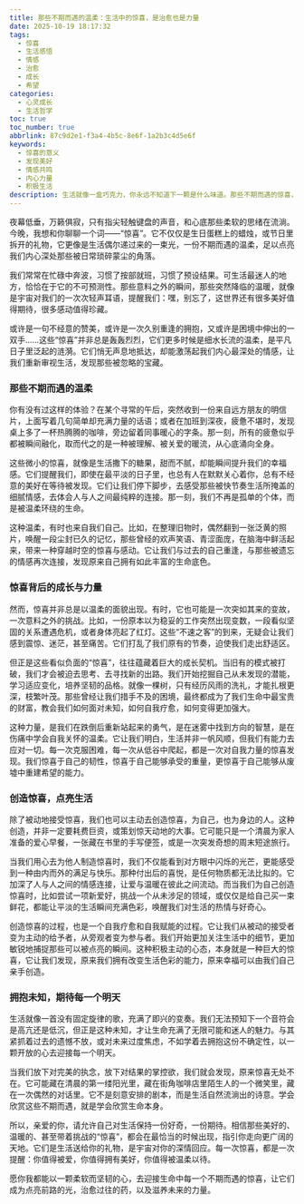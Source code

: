 ```yaml
---
title: 那些不期而遇的温柔：生活中的惊喜，是治愈也是力量
date: 2025-10-19 18:17:32
tags:
  - 惊喜
  - 生活感悟
  - 情感
  - 治愈
  - 成长
  - 希望
categories:
  - 心灵成长
  - 生活哲学
toc: true
toc_number: true
abbrlink: 87c9d2e1-f3a4-4b5c-8e6f-1a2b3c4d5e6f
keywords:
  - 惊喜的意义
  - 发现美好
  - 情感共鸣
  - 内心力量
  - 积极生活
description: 生活就像一盒巧克力，你永远不知道下一颗是什么味道。那些不期而遇的惊喜，无论是微小的善意，还是突如其来的挑战，都在悄然间雕刻着我们的内心，赋予我们前行的勇气与温柔。它们是平凡日子里闪光的瞬间，是疲惫心灵的慰藉，更是我们与世界连接的深情纽带。
---
```


夜幕低垂，万籁俱寂，只有指尖轻触键盘的声音，和心底那些柔软的思绪在流淌。今晚，我想和你聊聊一个词——“惊喜”。它不仅仅是生日蛋糕上的蜡烛，或节日里拆开的礼物，它更像是生活偶尔递过来的一束光，一份不期而遇的温柔，足以点亮我们内心深处那些被日常琐碎蒙尘的角落。

我们常常在忙碌中奔波，习惯了按部就班，习惯了预设结果。可生活最迷人的地方，恰恰在于它的不可预测性。那些意料之外的瞬间，那些突然降临的温暖，就像是宇宙对我们的一次次轻声耳语，提醒我们：嘿，别忘了，这世界还有很多美好值得期待，很多感动值得珍藏。

或许是一句不经意的赞美，或许是一次久别重逢的拥抱，又或许是困境中伸出的一双手……这些“惊喜”并非总是轰轰烈烈，它们更多时候是细水长流的温柔，是平凡日子里泛起的涟漪。它们悄无声息地抵达，却能激荡起我们内心最深处的情感，让我们重新审视生活，发现那些被忽略的宝藏。

### 那些不期而遇的温柔

你有没有过这样的体验？在某个寻常的午后，突然收到一份来自远方朋友的明信片，上面写着几句简单却充满力量的话语；或者在加班到深夜，疲惫不堪时，发现桌上多了一杯热腾腾的咖啡，旁边留着同事暖心的字条。那一刻，所有的疲惫似乎都被瞬间融化，取而代之的是一种被理解、被关爱的暖流，从心底涌向全身。

这些微小的惊喜，就像是生活撒下的糖果，甜而不腻，却能瞬间提升我们的幸福感。它们提醒我们，即使在最平淡的日子里，也总有人在默默关心着你，总有不经意的美好在等待被发现。它们让我们停下脚步，去感受那些被快节奏生活所掩盖的细腻情感，去体会人与人之间最纯粹的连接。那一刻，我们不再是孤单的个体，而是被温柔环绕的生命。

这种温柔，有时也来自我们自己。比如，在整理旧物时，偶然翻到一张泛黄的照片，唤醒一段尘封已久的记忆，那些曾经的欢声笑语、青涩面庞，在脑海中鲜活起来，带来一种穿越时空的惊喜与感动。它让我们与过去的自己重逢，与那些被遗忘的情感再次连接，发现原来自己拥有如此丰富的生命底色。

### 惊喜背后的成长与力量

然而，惊喜并非总是以温柔的面貌出现。有时，它也可能是一次突如其来的变故，一次意料之外的挑战。比如，一份原本以为稳妥的工作突然出现变数，一段看似坚固的关系遭遇危机，或者身体亮起了红灯。这些“不速之客”的到来，无疑会让我们感到震惊、迷茫，甚至痛苦。它们打乱了我们原有的节奏，迫使我们走出舒适区。

但正是这些看似负面的“惊喜”，往往蕴藏着巨大的成长契机。当旧有的模式被打破，我们才会被迫去思考、去寻找新的出路。我们开始挖掘自己从未发现的潜能，学习适应变化，培养坚韧的品格。就像一棵树，只有经历风雨的洗礼，才能扎根更深，枝繁叶茂。那些曾经让我们措手不及的困境，最终都成为了我们生命中最宝贵的财富，教会我们如何面对未知，如何自我疗愈，如何变得更加强大。

这种力量，是我们在跌倒后重新站起来的勇气，是在迷雾中找到方向的智慧，是在伤痛中学会自我关怀的温柔。它让我们明白，生活并非一帆风顺，但我们有能力去应对一切。每一次克服困难，每一次从低谷中爬起，都是一次对自我力量的惊喜发现。我们惊喜于自己的韧性，惊喜于自己能够承受的重量，更惊喜于自己能够从废墟中重建希望的能力。

### 创造惊喜，点亮生活

除了被动地接受惊喜，我们也可以主动去创造惊喜，为自己，也为身边的人。这种创造，并非一定要耗费巨资，或策划惊天动地的大事。它可能只是一个清晨为家人准备的爱心早餐，一张藏在书里的手写便签，或是一次突发奇想的周末短途旅行。

当我们用心去为他人制造惊喜时，我们不仅能看到对方眼中闪烁的光芒，更能感受到一种由内而外的满足与快乐。那种付出后的喜悦，是任何物质都无法比拟的。它加深了人与人之间的情感连接，让爱与温暖在彼此之间流动。而当我们为自己创造惊喜时，比如尝试一项新爱好，挑战一个从未涉足的领域，或仅仅是给自己买一束鲜花，都能让平淡的生活瞬间充满色彩，唤醒我们对生活的热情与好奇心。

创造惊喜的过程，也是一个自我疗愈和自我赋能的过程。它让我们从被动的接受者变为主动的给予者，从旁观者变为参与者。我们开始更加关注生活中的细节，更加敏锐地捕捉那些可以被点亮的瞬间。这种积极主动的心态，本身就是一种巨大的惊喜，它让我们发现，原来我们拥有改变生活色彩的能力，原来幸福可以由我们自己亲手创造。

### 拥抱未知，期待每一个明天

生活就像一首没有固定旋律的歌，充满了即兴的变奏。我们无法预知下一个音符会是高亢还是低沉，但正是这种未知，才让生命充满了无限可能和迷人的魅力。与其紧抓着过去的遗憾不放，或对未来过度焦虑，不如学着去拥抱这份不确定性，以一颗开放的心去迎接每一个明天。

当我们放下对完美的执念，放下对结果的掌控欲，我们就会发现，原来惊喜无处不在。它可能藏在清晨的第一缕阳光里，藏在街角咖啡店里陌生人的一个微笑里，藏在一次偶然的对话里。它不是刻意安排的剧本，而是生活自然流淌出的诗意。学会欣赏这些不期而遇，就是学会欣赏生命本身。

所以，亲爱的你，请允许自己对生活保持一份好奇，一份期待。相信那些美好的、温暖的、甚至带着挑战的“惊喜”，都会在最恰当的时候出现，指引你走向更广阔的天地。它们是生活送给你的礼物，是宇宙对你的深情回应。每一次惊喜，都是一次提醒：你值得被爱，你值得拥有美好，你值得被温柔以待。

愿你我都能以一颗柔软而坚韧的心，去迎接生命中每一个不期而遇的惊喜，让它们成为点亮前路的光，治愈过往的药，以及滋养未来的力量。